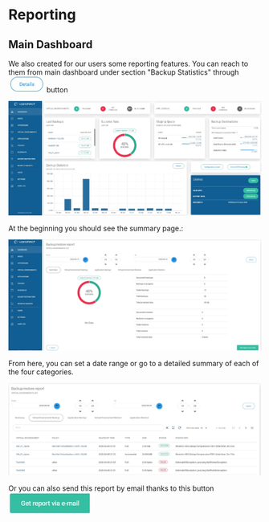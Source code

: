 # Reporting

## Main Dashboard

We also created for our users some reporting features. You can reach to them from main dashboard under section "Backup Statistics" through ![](../.gitbook/assets/icon-details.jpg) button

![](../.gitbook/assets/reporting-main-dashboard%20%281%29.jpg)

At the beginning you should see the summary page.:

![](../.gitbook/assets/reporting-backup-statistics-summary.jpg)

From here, you can set a date range or go to a detailed summary of each of the four categories.

![](../.gitbook/assets/reporting-backup-statistics-details.jpg)

Or you can also send this report by email thanks to this button ![](../.gitbook/assets/icon-get-report.jpg)

